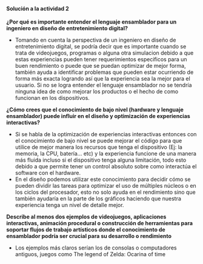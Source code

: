 #### Solución a la actividad 2


**¿Por qué es importante entender el lenguaje ensamblador para un ingeniero en diseño de entretenimiento digital?**

- Tomando en cuenta la perspectiva de un ingeniero en diseño de entretenimiento digital, se podría decir que es importante cuando se trata de videojuegos, programas o alguna otra simulacion debido a que estas experiencias
  pueden tener requerimientos especificos para un buen rendimiento o puede que se puedan optimizar de mejor forma, también ayuda a identificar problemas que pueden estar
  ocurriendo de forma más exacta logrando así que la experiencia sea la mejor para el usuario. Si no se logra entender el lenguaje ensamblador no se tendría ninguna idea de como mejorar los productos o el hecho de como
  funcionan en los dispositivos.
  

**¿Cómo crees que el conocimiento de bajo nivel (hardware y lenguaje ensamblador) puede influir en el diseño y optimización de experiencias interactivas?**

- Si se habla de la optimización de experiencias interactivas entonces con el conocimiento de bajo nivel se puede mejorar el código para que utilice de mejor manera los recursos que tenga el dispositivo
(Ej: la memoria, la CPU, batería... etc) y la experiencia funcione de una manera más fluida incluso si el dispositivo tenga alguna limitación, todo esto debido a que permite tener un control absoluto sobre como interactúa
el software con el hardware.
- En el diseño podemos utilizar este conocimiento para decidir cómo se pueden dividir las tareas para optimizar el uso de múltiples núcleos o en los ciclos del procesador, esto no solo ayuda en el rendimiento sino
 que también ayudaría en la parte de los gráficos haciendo que nuestra experiencia tenga un nivel de detalle mejor.
  
**Describe al menos dos ejemplos de videojuegos, aplicaciones interactivas, animación procedural o construcción de herramientas para soportar flujos de trabajo artísticos donde el conocimiento de ensamblador podría ser
crucial para su desarrollo o rendimiento**

- Los ejemplos más claros serían los de consolas o computadores antiguos, juegos como The legend of Zelda: Ocarina of time 
